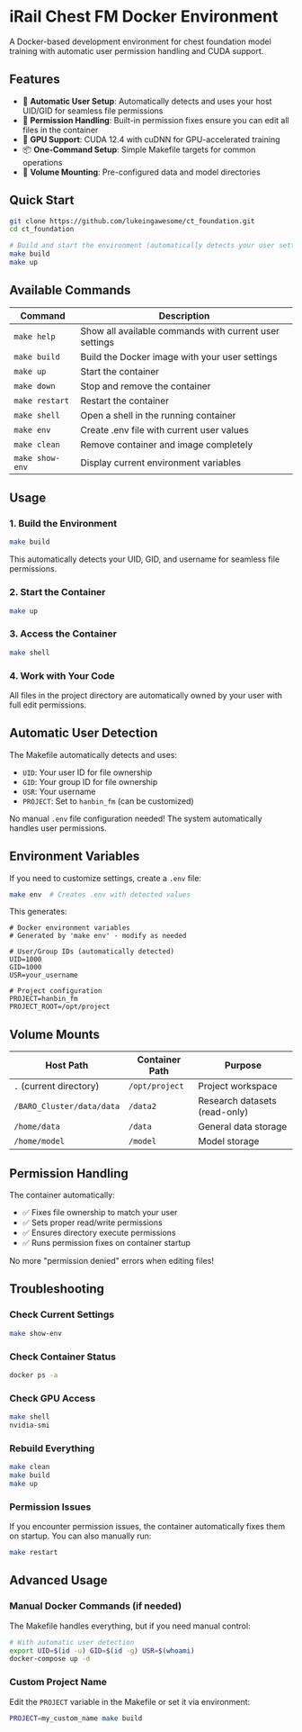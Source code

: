 # iRail Chest FM Docker Environment

A Docker-based development environment for chest foundation model training with automatic user permission handling and CUDA support.

## Features

- 🐳 **Automatic User Setup**: Automatically detects and uses your host UID/GID for seamless file permissions
- 🔧 **Permission Handling**: Built-in permission fixes ensure you can edit all files in the container
- 🚀 **GPU Support**: CUDA 12.4 with cuDNN for GPU-accelerated training
- 📦 **One-Command Setup**: Simple Makefile targets for common operations
- 🔗 **Volume Mounting**: Pre-configured data and model directories

## Quick Start

```bash
git clone https://github.com/lukeingawesome/ct_foundation.git
cd ct_foundation

# Build and start the environment (automatically detects your user settings)
make build
make up
```

## Available Commands

| Command | Description |
|---------|-------------|
| `make help` | Show all available commands with current user settings |
| `make build` | Build the Docker image with your user settings |
| `make up` | Start the container |
| `make down` | Stop and remove the container |
| `make restart` | Restart the container |
| `make shell` | Open a shell in the running container |
| `make env` | Create .env file with current user values |
| `make clean` | Remove container and image completely |
| `make show-env` | Display current environment variables |

## Usage

### 1. Build the Environment
```bash
make build
```
This automatically detects your UID, GID, and username for seamless file permissions.

### 2. Start the Container
```bash
make up
```

### 3. Access the Container
```bash
make shell
```

### 4. Work with Your Code
All files in the project directory are automatically owned by your user with full edit permissions.

## Automatic User Detection

The Makefile automatically detects and uses:
- `UID`: Your user ID for file ownership
- `GID`: Your group ID for file ownership  
- `USR`: Your username
- `PROJECT`: Set to `hanbin_fm` (can be customized)

No manual `.env` file configuration needed! The system automatically handles user permissions.

## Environment Variables

If you need to customize settings, create a `.env` file:

```bash
make env  # Creates .env with detected values
```

This generates:
```env
# Docker environment variables
# Generated by 'make env' - modify as needed

# User/Group IDs (automatically detected)
UID=1000
GID=1000
USR=your_username

# Project configuration
PROJECT=hanbin_fm
PROJECT_ROOT=/opt/project
```

## Volume Mounts

| Host Path | Container Path | Purpose |
|-----------|----------------|---------|
| `.` (current directory) | `/opt/project` | Project workspace |
| `/BARO_Cluster/data/data` | `/data2` | Research datasets (read-only) |
| `/home/data` | `/data` | General data storage |
| `/home/model` | `/model` | Model storage |

## Permission Handling

The container automatically:
- ✅ Fixes file ownership to match your user
- ✅ Sets proper read/write permissions
- ✅ Ensures directory execute permissions
- ✅ Runs permission fixes on container startup

No more "permission denied" errors when editing files!

## Troubleshooting

### Check Current Settings
```bash
make show-env
```

### Check Container Status
```bash
docker ps -a
```

### Check GPU Access
```bash
make shell
nvidia-smi
```

### Rebuild Everything
```bash
make clean
make build
make up
```

### Permission Issues
If you encounter permission issues, the container automatically fixes them on startup. You can also manually run:
```bash
make restart
```

## Advanced Usage

### Manual Docker Commands (if needed)
The Makefile handles everything, but if you need manual control:

```bash
# With automatic user detection
export UID=$(id -u) GID=$(id -g) USR=$(whoami)
docker-compose up -d
```

### Custom Project Name
Edit the `PROJECT` variable in the Makefile or set it via environment:
```bash
PROJECT=my_custom_name make build
```
